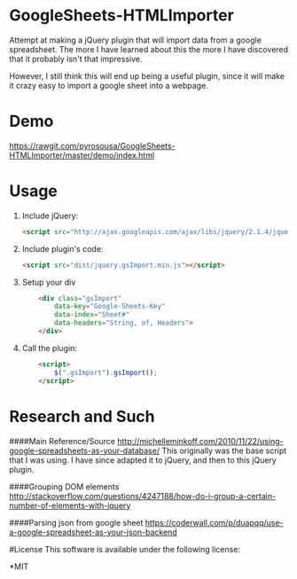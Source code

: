 # GoogleSheets-HTMLImporter
Attempt at making a jQuery plugin that will import data from a google spreadsheet. The more I have learned about this the more I have discovered that it probably isn't that impressive.

However, I still think this will end up being a useful plugin, since it will make it crazy easy to import a google sheet into a webpage.

# Demo
https://rawgit.com/pyrosousa/GoogleSheets-HTMLImporter/master/demo/index.html

# Usage
1. Include jQuery:

	```html
	<script src="http://ajax.googleapis.com/ajax/libs/jquery/2.1.4/jquery.min.js"></script>
	```

2. Include plugin's code:

	```html
	<script src="dist/jquery.gsImport.min.js"></script>
	```
3. Setup your div

	```html
		<div class="gsImport"
			data-key="Google-Sheets-Key"
			data-index="Sheet#"
			data-headers="String, of, Headers">
		</div>
	```

4. Call the plugin:

	```html
		<script>
			$(".gsImport").gsImport();
		</script>
	```



# Research and Such

####Main Reference/Source
http://michelleminkoff.com/2010/11/22/using-google-spreadsheets-as-your-database/
This originally was the base script that I was using. I have since adapted it to jQuery, and then to this jQuery plugin.

####Grouping DOM elements
http://stackoverflow.com/questions/4247188/how-do-i-group-a-certain-number-of-elements-with-jquery

####Parsing json from google sheet
https://coderwall.com/p/duapqq/use-a-google-spreadsheet-as-your-json-backend

#License
This software is available under the following license:

*MIT

